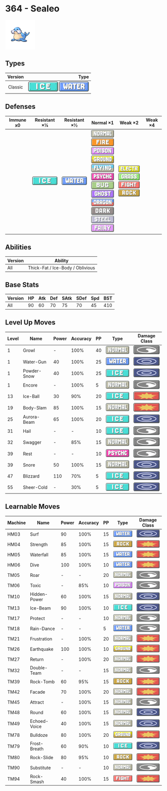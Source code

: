 # 364 - Sealeo

![sealeo](../img/pokemon/364.png)

## Types

| Version | Type                                                          |
| :-----: | ------------------------------------------------------------: |
| Classic | ![ice](../img/types/ice.png) ![water](../img/types/water.png) |

## Defenses

| Immune x0 | Resistant ×¼                 | Resistant ×½                     | Normal ×1                                                                                                                                                                                                                                                                                                                                                                                                                                                     | Weak ×2                                                                                                                                                   | Weak ×4 |
| --------- | ---------------------------- | -------------------------------- | ------------------------------------------------------------------------------------------------------------------------------------------------------------------------------------------------------------------------------------------------------------------------------------------------------------------------------------------------------------------------------------------------------------------------------------------------------------- | --------------------------------------------------------------------------------------------------------------------------------------------------------- | ------- |
|           | ![ice](../img/types/ice.png) | ![water](../img/types/water.png) | ![normal](../img/types/normal.png)<br/>![fire](../img/types/fire.png)<br/>![poison](../img/types/poison.png)<br/>![ground](../img/types/ground.png)<br/>![flying](../img/types/flying.png)<br/>![psychic](../img/types/psychic.png)<br/>![bug](../img/types/bug.png)<br/>![ghost](../img/types/ghost.png)<br/>![dragon](../img/types/dragon.png)<br/>![dark](../img/types/dark.png)<br/>![steel](../img/types/steel.png)<br/>![fairy](../img/types/fairy.png) | ![electric](../img/types/electric.png)<br/>![grass](../img/types/grass.png)<br/>![fighting](../img/types/fighting.png)<br/>![rock](../img/types/rock.png) |         |

## Abilities

| Version | Ability                          |
| ------- | -------------------------------- |
| All     | Thick-Fat / Ice-Body / Oblivious |

## Base Stats

| Version | HP | Atk | Def | SAtk | SDef | Spd | BST |
| ------- | -- | --- | --- | ---- | ---- | --- | --- |
| All     | 90 | 60  | 70  | 75   | 70   | 45  | 410 |

## Level Up Moves

| Level | Name        | Power | Accuracy | PP | Type                                 | Damage Class                           |
| ----- | ----------- | ----- | -------- | -- | ------------------------------------ | -------------------------------------- |
| 1     | Growl       | -     | 100%     | 40 | ![normal](../img/types/normal.png)   | ![status](../img/types/status.png)     |
| 1     | Water-Gun   | 40    | 100%     | 25 | ![water](../img/types/water.png)     | ![special](../img/types/special.png)   |
| 1     | Powder-Snow | 40    | 100%     | 25 | ![ice](../img/types/ice.png)         | ![special](../img/types/special.png)   |
| 1     | Encore      | -     | 100%     | 5  | ![normal](../img/types/normal.png)   | ![status](../img/types/status.png)     |
| 13    | Ice-Ball    | 30    | 90%      | 20 | ![ice](../img/types/ice.png)         | ![physical](../img/types/physical.png) |
| 19    | Body-Slam   | 85    | 100%     | 15 | ![normal](../img/types/normal.png)   | ![physical](../img/types/physical.png) |
| 25    | Aurora-Beam | 65    | 100%     | 20 | ![ice](../img/types/ice.png)         | ![special](../img/types/special.png)   |
| 31    | Hail        | -     | -        | 10 | ![ice](../img/types/ice.png)         | ![status](../img/types/status.png)     |
| 32    | Swagger     | -     | 85%      | 15 | ![normal](../img/types/normal.png)   | ![status](../img/types/status.png)     |
| 39    | Rest        | -     | -        | 10 | ![psychic](../img/types/psychic.png) | ![status](../img/types/status.png)     |
| 39    | Snore       | 50    | 100%     | 15 | ![normal](../img/types/normal.png)   | ![special](../img/types/special.png)   |
| 47    | Blizzard    | 110   | 70%      | 5  | ![ice](../img/types/ice.png)         | ![special](../img/types/special.png)   |
| 55    | Sheer-Cold  | -     | 30%      | 5  | ![ice](../img/types/ice.png)         | ![special](../img/types/special.png)   |

## Learnable Moves

| Machine | Name         | Power | Accuracy | PP | Type                                   | Damage Class                           |
| ------- | ------------ | ----- | -------- | -- | -------------------------------------- | -------------------------------------- |
| HM03    | Surf         | 90    | 100%     | 15 | ![water](../img/types/water.png)       | ![special](../img/types/special.png)   |
| HM04    | Strength     | 85    | 100%     | 15 | ![rock](../img/types/rock.png)         | ![physical](../img/types/physical.png) |
| HM05    | Waterfall    | 85    | 100%     | 15 | ![water](../img/types/water.png)       | ![physical](../img/types/physical.png) |
| HM06    | Dive         | 100   | 100%     | 10 | ![water](../img/types/water.png)       | ![physical](../img/types/physical.png) |
| TM05    | Roar         | -     | -        | 20 | ![normal](../img/types/normal.png)     | ![status](../img/types/status.png)     |
| TM06    | Toxic        | -     | 85%      | 10 | ![poison](../img/types/poison.png)     | ![status](../img/types/status.png)     |
| TM10    | Hidden-Power | 60    | 100%     | 15 | ![normal](../img/types/normal.png)     | ![special](../img/types/special.png)   |
| TM13    | Ice-Beam     | 90    | 100%     | 10 | ![ice](../img/types/ice.png)           | ![special](../img/types/special.png)   |
| TM17    | Protect      | -     | -        | 10 | ![normal](../img/types/normal.png)     | ![status](../img/types/status.png)     |
| TM18    | Rain-Dance   | -     | -        | 5  | ![water](../img/types/water.png)       | ![status](../img/types/status.png)     |
| TM21    | Frustration  | -     | 100%     | 20 | ![normal](../img/types/normal.png)     | ![physical](../img/types/physical.png) |
| TM26    | Earthquake   | 100   | 100%     | 10 | ![ground](../img/types/ground.png)     | ![physical](../img/types/physical.png) |
| TM27    | Return       | -     | 100%     | 20 | ![normal](../img/types/normal.png)     | ![physical](../img/types/physical.png) |
| TM32    | Double-Team  | -     | -        | 15 | ![normal](../img/types/normal.png)     | ![status](../img/types/status.png)     |
| TM39    | Rock-Tomb    | 60    | 95%      | 15 | ![rock](../img/types/rock.png)         | ![physical](../img/types/physical.png) |
| TM42    | Facade       | 70    | 100%     | 20 | ![normal](../img/types/normal.png)     | ![physical](../img/types/physical.png) |
| TM45    | Attract      | -     | 100%     | 15 | ![normal](../img/types/normal.png)     | ![status](../img/types/status.png)     |
| TM48    | Round        | 60    | 100%     | 15 | ![normal](../img/types/normal.png)     | ![special](../img/types/special.png)   |
| TM49    | Echoed-Voice | 40    | 100%     | 15 | ![normal](../img/types/normal.png)     | ![special](../img/types/special.png)   |
| TM78    | Bulldoze     | 80    | 100%     | 20 | ![ground](../img/types/ground.png)     | ![physical](../img/types/physical.png) |
| TM79    | Frost-Breath | 60    | 90%      | 10 | ![ice](../img/types/ice.png)           | ![special](../img/types/special.png)   |
| TM80    | Rock-Slide   | 80    | 95%      | 10 | ![rock](../img/types/rock.png)         | ![physical](../img/types/physical.png) |
| TM90    | Substitute   | -     | -        | 10 | ![normal](../img/types/normal.png)     | ![status](../img/types/status.png)     |
| TM94    | Rock-Smash   | 40    | 100%     | 15 | ![fighting](../img/types/fighting.png) | ![physical](../img/types/physical.png) |